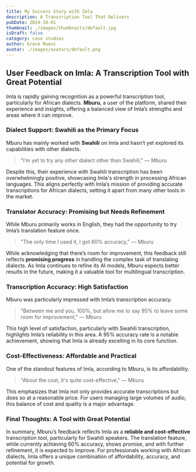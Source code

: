 ```yaml
---
title: My Success Story with Imla
description: A Transcription Tool That Delivers
pubDate: 2024-10-01
thumbnail: ./images/thumbnails/default.jpg
isDraft: false
category: case studies
author: Grace Mueni
avatar: ./images/avatars/default.png
---
```


## User Feedback on Imla: A Transcription Tool with Great Potential

Imla is rapidly gaining recognition as a powerful transcription tool, particularly for African dialects. **Mburu**, a user of the platform, shared their experience and insights, offering a balanced view of Imla’s strengths and areas where it can improve.

### Dialect Support: Swahili as the Primary Focus

Mburu has mainly worked with **Swahili** on Imla and hasn’t yet explored its capabilities with other dialects.

> "I’m yet to try any other dialect other than Swahili,"
> — Mburu

Despite this, their experience with Swahili transcription has been overwhelmingly positive, showcasing Imla's strength in processing African languages. This aligns perfectly with Imla’s mission of providing accurate transcriptions for African dialects, setting it apart from many other tools in the market.

### Translator Accuracy: Promising but Needs Refinement

While Mburu primarily works in English, they had the opportunity to try Imla’s translation feature once.

> "The only time I used it, I got 60% accuracy,"
> — Mburu

While acknowledging that there’s room for improvement, this feedback still reflects **promising progress** in handling the complex task of translating dialects. As Imla continues to refine its AI models, Mburu expects better results in the future, making it a valuable tool for multilingual transcription.

### Transcription Accuracy: High Satisfaction

Mburu was particularly impressed with Imla’s transcription accuracy.

> "Between me and you, 100%, but allow me to say 95% to leave some room for improvement,"
> — Mburu

This high level of satisfaction, particularly with Swahili transcription, highlights Imla’s reliability in this area. A 95% accuracy rate is a notable achievement, showing that Imla is already excelling in its core function.

### Cost-Effectiveness: Affordable and Practical

One of the standout features of Imla, according to Mburu, is its affordability.

> "About the cost, it's quite cost-effective,"
> — Mburu

This emphasizes that Imla not only provides accurate transcriptions but does so at a reasonable price. For users managing large volumes of audio, this balance of cost and quality is a major advantage.

### Final Thoughts: A Tool with Great Potential

In summary, Mburu’s feedback reflects Imla as a **reliable and cost-effective** transcription tool, particularly for Swahili speakers. The translation feature, while currently achieving 60% accuracy, shows promise, and with further refinement, it is expected to improve. For professionals working with African dialects, Imla offers a unique combination of affordability, accuracy, and potential for growth.
